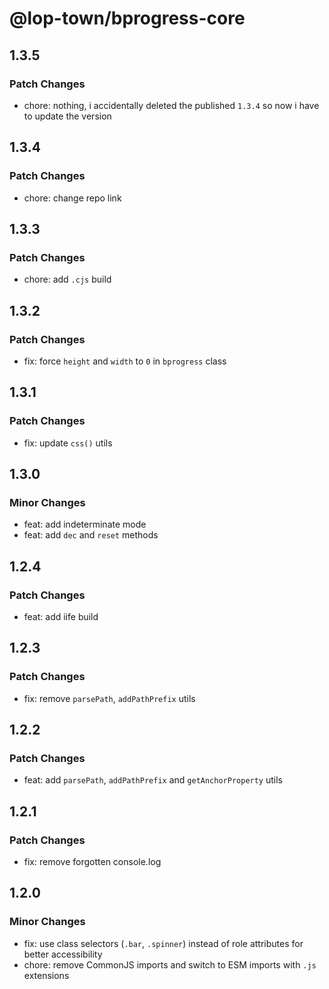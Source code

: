 # @lop-town/bprogress-core

## 1.3.5

### Patch Changes

- chore: nothing, i accidentally deleted the published `1.3.4` so now i have to update the version

## 1.3.4

### Patch Changes

- chore: change repo link

## 1.3.3

### Patch Changes

- chore: add `.cjs` build

## 1.3.2

### Patch Changes

- fix: force `height` and `width` to `0` in `bprogress` class

## 1.3.1

### Patch Changes

- fix: update `css()` utils

## 1.3.0

### Minor Changes

- feat: add indeterminate mode
- feat: add `dec` and `reset` methods

## 1.2.4

### Patch Changes

- feat: add iife build

## 1.2.3

### Patch Changes

- fix: remove `parsePath`, `addPathPrefix` utils

## 1.2.2

### Patch Changes

- feat: add `parsePath`, `addPathPrefix` and `getAnchorProperty` utils

## 1.2.1

### Patch Changes

- fix: remove forgotten console.log

## 1.2.0

### Minor Changes

- fix: use class selectors (`.bar`, `.spinner`) instead of role attributes for better accessibility
- chore: remove CommonJS imports and switch to ESM imports with `.js` extensions

